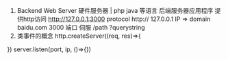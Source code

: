 1. Backend
  Web Server  硬件服务器 | php java 等语言 后端服务器应用程序
  提供http访问 http://127.0.0.1:3000
  protocol http://
  127.0.0.1 IP => domain baidu.com
  3000 端口 伺服
  /path
  ?querystring
2. 类事件的概念
  http.createServer((req, res)=>{

  })
  server.listen(port, ip, ()=>{})